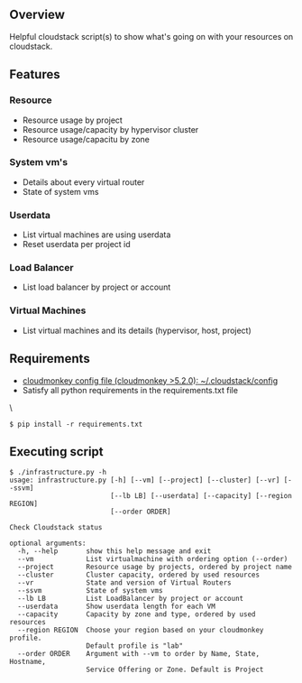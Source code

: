 ## Overview

Helpful cloudstack script(s) to show what's going on with your resources on cloudstack.


## Features

### Resource
* Resource usage by project
* Resource usage/capacity by hypervisor cluster
* Resource usage/capacitu by zone

### System vm's
* Details about every virtual router
* State of system vms

### Userdata
* List virtual machines are using userdata
* Reset userdata per project id

### Load Balancer
* List load balancer by project or account

### Virtual Machines
* List virtual machines and its details (hypervisor, host, project)

## Requirements

* [cloudmonkey config file (cloudmonkey >5.2.0): ~/.cloudstack/config](https://cwiki.apache.org/confluence/display/CLOUDSTACK/CloudStack+cloudmonkey+CLI#CloudStackcloudmonkeyCLI-Managementserverprofiles)
* Satisfy all python requirements in the requirements.txt file

\

	$ pip install -r requirements.txt

## Executing script

```
$ ./infrastructure.py -h
usage: infrastructure.py [-h] [--vm] [--project] [--cluster] [--vr] [--ssvm]
                         [--lb LB] [--userdata] [--capacity] [--region REGION]
                         [--order ORDER]

Check Cloudstack status

optional arguments:
  -h, --help       show this help message and exit
  --vm             List virtualmachine with ordering option (--order)
  --project        Resource usage by projects, ordered by project name
  --cluster        Cluster capacity, ordered by used resources
  --vr             State and version of Virtual Routers
  --ssvm           State of system vms
  --lb LB          List LoadBalancer by project or account
  --userdata       Show userdata length for each VM
  --capacity       Capacity by zone and type, ordered by used resources
  --region REGION  Choose your region based on your cloudmonkey profile.
                   Default profile is "lab"
  --order ORDER    Argument with --vm to order by Name, State, Hostname,
                   Service Offering or Zone. Default is Project
```

